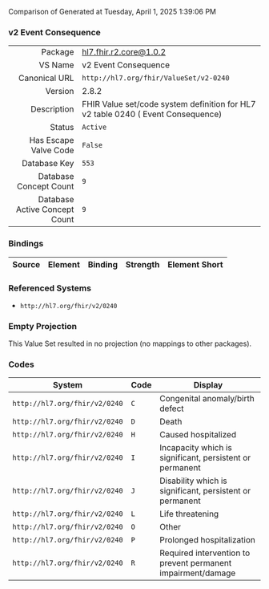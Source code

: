 Comparison of 
Generated at Tuesday, April 1, 2025 1:39:06 PM

### v2 Event Consequence

|      |     |
| ---: | --- |
| Package | hl7.fhir.r2.core@1.0.2 |
| VS Name | v2 Event Consequence |
| Canonical URL | `http://hl7.org/fhir/ValueSet/v2-0240` |
| Version | 2.8.2 |
| Description | FHIR Value set/code system definition for HL7 v2 table 0240 ( Event Consequence) |
| Status | `Active` |
| Has Escape Valve Code | `False` |
| Database Key | `553` |
| Database Concept Count | `9` |
| Database Active Concept Count | `9` |
### Bindings

| Source | Element | Binding | Strength | Element Short |
| ------ | ------- | ------- | -------- | ------------- |

### Referenced Systems

* `http://hl7.org/fhir/v2/0240`
### Empty Projection

This Value Set resulted in no projection (no mappings to other packages).

### Codes

| System | Code | Display |
| ------ | ---- | ------- |
| `http://hl7.org/fhir/v2/0240` | `C` | Congenital anomaly/birth defect |
| `http://hl7.org/fhir/v2/0240` | `D` | Death |
| `http://hl7.org/fhir/v2/0240` | `H` | Caused hospitalized |
| `http://hl7.org/fhir/v2/0240` | `I` | Incapacity which is significant, persistent or permanent |
| `http://hl7.org/fhir/v2/0240` | `J` | Disability which is significant, persistent or permanent |
| `http://hl7.org/fhir/v2/0240` | `L` | Life threatening |
| `http://hl7.org/fhir/v2/0240` | `O` | Other |
| `http://hl7.org/fhir/v2/0240` | `P` | Prolonged hospitalization |
| `http://hl7.org/fhir/v2/0240` | `R` | Required intervention to prevent permanent impairment/damage |
